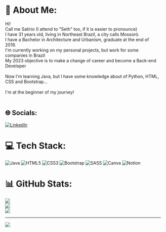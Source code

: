 # 💫 About Me:
Hi!<br>Call me Satírio (I attend to "Seth" too, if it is easier to pronounce)<br>I have 31 years old, living in Northeast Brazil, a city calls Mossoró.<br>I have a Bachelor in Architecture and Urbanism, graduate at the end of 2019.<br>I'm currently working on my personal projects, but work for some companies in Brazil<br>My 2023 objective is to make a change of career and become a Back-end Developer<br><br>Now I'm learning Java, but I have some knowledge about of Python, HTML, CSS and Bootstrap...<br><br>I'm at the beginner of my journey!<br><br>


## 🌐 Socials:
[![LinkedIn](https://img.shields.io/badge/LinkedIn-%230077B5.svg?logo=linkedin&logoColor=white)](https://linkedin.com/in/satirio-neto) 

# 💻 Tech Stack:
![Java](https://img.shields.io/badge/java-%23ED8B00.svg?style=plastic&logo=java&logoColor=white) ![HTML5](https://img.shields.io/badge/html5-%23E34F26.svg?style=plastic&logo=html5&logoColor=white) ![CSS3](https://img.shields.io/badge/css3-%231572B6.svg?style=plastic&logo=css3&logoColor=white) ![Bootstrap](https://img.shields.io/badge/bootstrap-%23563D7C.svg?style=plastic&logo=bootstrap&logoColor=white) ![SASS](https://img.shields.io/badge/SASS-hotpink.svg?style=plastic&logo=SASS&logoColor=white) ![Canva](https://img.shields.io/badge/Canva-%2300C4CC.svg?style=plastic&logo=Canva&logoColor=white) ![Notion](https://img.shields.io/badge/Notion-%23000000.svg?style=plastic&logo=notion&logoColor=white)
# 📊 GitHub Stats:
![](https://github-readme-stats.vercel.app/api?username=satirioneto&theme=material-palenight&hide_border=true&include_all_commits=false&count_private=false)<br/>
![](https://github-readme-streak-stats.herokuapp.com/?user=satirioneto&theme=material-palenight&hide_border=true)<br/>
![](https://github-readme-stats.vercel.app/api/top-langs/?username=satirioneto&theme=material-palenight&hide_border=true&include_all_commits=false&count_private=false&layout=compact)

---
[![](https://visitcount.itsvg.in/api?id=satirioneto&icon=0&color=12)](https://visitcount.itsvg.in)

<!-- Proudly created with GPRM ( https://gprm.itsvg.in ) -->
